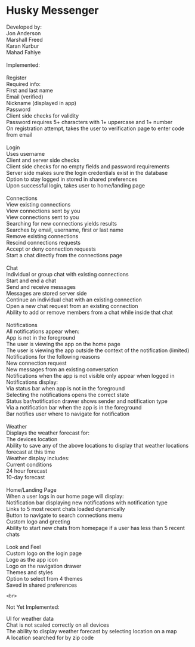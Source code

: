 # Husky Messenger

Developed by:<br>
Jon Anderson<br>
Marshall Freed<br>
Karan Kurbur<br>
Mahad Fahiye<br>
<br>
Implemented:<br>
<br>
Register<br>
	Required info:<br>
		First and last name<br>
		Email (verified)<br>
		Nickname (displayed in app)<br>
		Password<br>
	Client side checks for validity<br>
		Password requires 5+ characters with 1+ uppercase and 1+ number<br>
	On registration attempt, takes the user to verification page to enter code from email<br>
<br>
Login<br>
	Uses username<br>
	Client and server side checks<br>
		Client side checks for no empty fields and password requirements<br>
		Server side makes sure the login credentials exist in the database<br>
	Option to stay logged in stored in shared preferences<br>
	Upon successful login, takes user to home/landing page<br>
<br>
Connections<br>
	View existing connections<br>
	View connections sent by you<br>
	View connections sent to you<br>
	Searching for new connections yields results<br>
		Searches by email, username, first or last name<br>
	Remove existing connections<br>
	Rescind connections requests<br>
	Accept or deny connection requests<br>
	Start a chat directly from the connections page<br>
<br>
Chat<br>
	Individual or group chat with existing connections<br>
		Start and end a chat<br>
		Send and receive messages<br>
			Messages are stored server side<br>
	Continue an individual chat with an existing connection<br>
	Open a new chat request from an existing connection<br>
	Ability to add or remove members from a chat while inside that chat<br>
	<br>
Notifications<br>
	All notifications appear when:<br>
		App is not in the foreground<br>
		The user is viewing the app on the home page<br>
		The user is viewing the app outside the context of the notification (limited)<br>
	Notifications for the following reasons<br>
		New connection request<br>
		New messages from an existing conversation<br>
	Notifications when the app is not visible only appear when logged in<br>
	Notifications display:<br>
		Via status bar when app is not in the foreground<br>
			Selecting the notifications opens the correct state<br>
			Status bar/notification drawer shows sender and notification type<br>
		Via a notification bar when the app is in the foreground<br>
			Bar notifies user where to navigate for notification<br>
<br>
Weather<br>
	Displays the weather forecast for:<br>
		The devices location<br>
	Ability to save any of the above locations to display that weather locations forecast at this time<br>
	Weather display includes:<br>
		Current conditions <br>
		24 hour forecast<br>
		10-day forecast <br>
	<br>
Home/Landing Page<br>
	When a user logs in our home page will display:<br>
		Notification bar displaying new notifications with notification type<br>
		Links to 5 most recent chats loaded dynamically<br>
		Button to navigate to search connections menu<br>
		Custom logo and greeting<br>
	Ability to start new chats from homepage if a user has less than 5 recent chats<br>
		<br>
Look and Feel<br>
	Custom logo on the login page<br>
	Logo as the app icon<br>
	Logo on the navigation drawer<br>
	Themes and styles<br>
		Option to select from 4 themes<br>
			Saved in shared preferences<br>
	
	<br>
Not Yet Implemented:<br>

UI for weather data<br>
Chat is not scaled correctly on all devices<br>
The ability to display weather forecast by selecting location on a map<br>
A location searched for by zip code<br>
